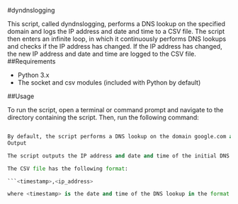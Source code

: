 #dyndnslogging

This script, called dyndnslogging, performs a DNS lookup on the specified domain and logs the IP address and date and time to a CSV file. The script then enters an infinite loop, in which it continuously performs DNS lookups and checks if the IP address has changed. If the IP address has changed, the new IP address and date and time are logged to the CSV file.
##Requirements

   - Python 3.x
   - The socket and csv modules (included with Python by default)

##Usage

To run the script, open a terminal or command prompt and navigate to the directory containing the script. Then, run the following command:

```python dyndnslogging.py

By default, the script performs a DNS lookup on the domain google.com and logs the results to a CSV file called dyndnslogging.csv. To perform a DNS lookup on a different domain, edit the domain variable at the top of the script file.
Output

The script outputs the IP address and date and time of the initial DNS lookup to the console, and logs the results to the CSV file. If the IP address changes, the new IP address and date and time are also logged to the CSV file.

The CSV file has the following format:

```<timestamp>,<ip_address>

where <timestamp> is the date and time of the DNS lookup in the format DD/MM/YYYY HH:MM:SS, and <ip_address> is the IP address of the domain.
